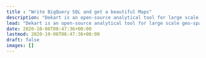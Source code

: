 ```yaml
---
title : "Write BigQuery SQL and get a beautiful Maps"
description: "Dekart is an open-source analytical tool for large scale geo-spatial data. Dekart is based on Kepler.gl visualization and supports BigQuery as a data source."
lead: "Dekart is an open-source analytical tool for large scale geo-spatial data. Dekart is based on Kepler.gl visualization and supports BigQuery as a data source."
date: 2020-10-06T08:47:36+00:00
lastmod: 2020-10-06T08:47:36+00:00
draft: false
images: []
---
```

